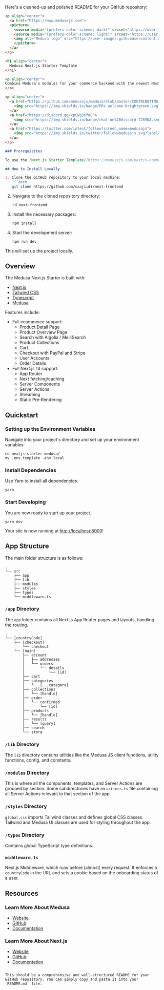 Here's a cleaned-up and polished README for your GitHub repository:

```markdown
<p align="center">
  <a href="https://www.medusajs.com">
  <picture>
    <source media="(prefers-color-scheme: dark)" srcset="https://user-images.githubusercontent.com/59018053/229103275-b5e482bb-4601-46e6-8142-244f531cebdb.svg">
    <source media="(prefers-color-scheme: light)" srcset="https://user-images.githubusercontent.com/59018053/229103726-e5b529a3-9b3f-4970-8a1f-c6af37f087bf.svg">
    <img alt="Medusa logo" src="https://user-images.githubusercontent.com/59018053/229103726-e5b529a3-9b3f-4970-8a1f-c6af37f087bf.svg">
    </picture>
  </a>
</p>

<h1 align="center">
  Medusa Next.js Starter Template
</h1>

<p align="center">
Combine Medusa's modules for your commerce backend with the newest Next.js 14 features for a performant storefront.
</p>

<p align="center">
  <a href="https://github.com/medusajs/medusa/blob/master/CONTRIBUTING.md">
    <img src="https://img.shields.io/badge/PRs-welcome-brightgreen.svg?style=flat" alt="PRs welcome!" />
  </a>
  <a href="https://discord.gg/xpCwq3Kfn8">
    <img src="https://img.shields.io/badge/chat-on%20discord-7289DA.svg" alt="Discord Chat" />
  </a>
  <a href="https://twitter.com/intent/follow?screen_name=medusajs">
    <img src="https://img.shields.io/twitter/follow/medusajs.svg?label=Follow%20@medusajs" alt="Follow @medusajs" />
  </a>
</p>

### Prerequisites

To use the [Next.js Starter Template](https://medusajs.com/nextjs-commerce/), you should have a Medusa server running locally on port 9000.

## How to Install Locally

1. Clone the GitHub repository to your local machine:
   ```bash
   git clone https://github.com/saajiidi/next-frontend
   ```

2. Navigate to the cloned repository directory:
   ```bash
   cd next-frontend
   ```

3. Install the necessary packages:
   ```bash
   npm install
   ```

4. Start the development server:
   ```bash
   npm run dev
   ```

This will set up the project locally.

## Overview

The Medusa Next.js Starter is built with:

- [Next.js](https://nextjs.org/)
- [Tailwind CSS](https://tailwindcss.com/)
- [Typescript](https://www.typescriptlang.org/)
- [Medusa](https://medusajs.com/)

Features include:

- Full ecommerce support:
  - Product Detail Page
  - Product Overview Page
  - Search with Algolia / MeiliSearch
  - Product Collections
  - Cart
  - Checkout with PayPal and Stripe
  - User Accounts
  - Order Details
- Full Next.js 14 support:
  - App Router
  - Next fetching/caching
  - Server Components
  - Server Actions
  - Streaming
  - Static Pre-Rendering

## Quickstart

### Setting up the Environment Variables

Navigate into your project's directory and set up your environment variables:

```shell
cd nextjs-starter-medusa/
mv .env.template .env.local
```

### Install Dependencies

Use Yarn to install all dependencies.

```shell
yarn
```

### Start Developing

You are now ready to start up your project.

```shell
yarn dev
```

Your site is now running at [http://localhost:8000](http://localhost:8000)!

## App Structure

The main folder structure is as follows:

```
.
└── src
    ├── app
    ├── lib
    ├── modules
    ├── styles
    ├── types
    └── middleware.ts
```

### `/app` Directory

The `app` folder contains all Next.js App Router pages and layouts, handling the routing.

```
.
└── [countryCode]
    ├── (checkout)
        └── checkout
    └── (main)
        ├── account
        │   ├── addresses
        │   └── orders
        │       └── details
        │           └── [id]
        ├── cart
        ├── categories
        │   └── [...category]
        ├── collections
        │   └── [handle]
        ├── order
        │   └── confirmed
        │       └── [id]
        ├── products
        │   └── [handle]
        ├── results
        │   └── [query]
        ├── search
        └── store
```

### `/lib` Directory

The `lib` directory contains utilities like the Medusa JS client functions, utility functions, config, and constants.

### `/modules` Directory

This is where all the components, templates, and Server Actions are grouped by section. Some subdirectories have an `actions.ts` file containing all Server Actions relevant to that section of the app.

### `/styles` Directory

`global.css` imports Tailwind classes and defines global CSS classes. Tailwind and Medusa UI classes are used for styling throughout the app.

### `/types` Directory

Contains global TypeScript type definitions.

### `middleware.ts`

Next.js Middleware, which runs before (almost) every request. It enforces a `countryCode` in the URL and sets a cookie based on the onboarding status of a user.

## Resources

### Learn More About Medusa

- [Website](https://www.medusajs.com/)
- [GitHub](https://github.com/medusajs)
- [Documentation](https://docs.medusajs.com/)

### Learn More About Next.js

- [Website](https://nextjs.org/)
- [GitHub](https://github.com/vercel/next.js)
- [Documentation](https://nextjs.org/docs)
```

This should be a comprehensive and well-structured README for your GitHub repository. You can simply copy and paste it into your `README.md` file.
